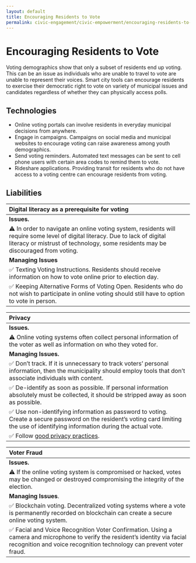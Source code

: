 ```yaml
---
layout: default
title: Encouraging Residents to Vote
permalink: civic-engagement/civic-empowerment/encouraging-residents-to-vote.html
---
```


# Encouraging Residents to Vote

Voting demographics show that only a subset of residents end up voting. This can be an issue as individuals who are unable to travel to vote are unable to represent their voices. Smart city tools can encourage residents to exercise their democratic right to vote on variety of municipal issues and candidates regardless of whether they can physically access polls.

## Technologies

* Online voting portals can involve residents in everyday municipal decisions from anywhere.
* Engage in campaigns. Campaigns on social media and municipal websites to encourage voting can raise awareness among youth demographics.
* Send voting reminders. Automated text messages can be sent to cell phone users with certain area codes to remind them to vote.
* Rideshare applications. Providing transit for residents who do not have access to a voting centre can encourage residents from voting.

## Liabilities

| Digital literacy as a prerequisite for voting |
| :--- |
| **Issues.** |
| ⚠ In order to navigate an online voting system, residents will require some level of digital literacy. Due to lack of digital literacy or mistrust of technology, some residents may be discouraged from voting. |
| **Managing Issues** |
| ✅ Texting Voting Instructions. Residents should receive information on how to vote online prior to election day. |
| ✅ Keeping Alternative Forms of Voting Open. Residents who do not wish to participate in online voting should still have to option to vote in person. |

| Privacy |
| :--- |
| **Issues.** |
| ⚠ Online voting systems often collect personal information of the voter as well as information on who they voted for. |
| **Managing Issues.** |
| ✅ Don’t track.  If it is unnecessary to track voters’ personal information, then the municipality should employ tools that don’t associate individuals with content. |
| ✅ De-identify as soon as possible.  If personal information absolutely must be collected, it should be stripped away as soon as possible. |
| ✅ Use non-identifying information as password to voting. Create a secure password on the resident’s voting card limiting the use of identifying information during the actual vote. |
| ✅ Follow [good privacy practices](https://cippic-ca.github.io/SmartCityToolkit/privacy.html). |

| Voter Fraud |
| :--- |
| **Issues.** |
| ⚠ If the online voting system is compromised or hacked, votes may be changed or destroyed compromising the integrity of the election. |
| **Managing Issues**. |
| ✅ Blockchain voting. Decentralized voting systems where a vote is permanently recorded on blockchain can create a secure online voting system. |
| ✅ Facial and Voice Recognition Voter Confirmation. Using a camera and microphone to verify the resident’s identity via facial recognition and voice recognition technology can prevent voter fraud. |

